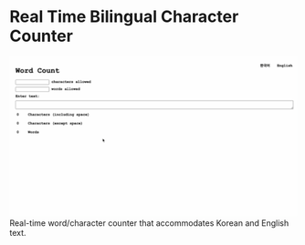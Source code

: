 # Real Time Bilingual Character Counter
![demo video](wordCounterGif.gif)
<br>Real-time word/character counter that accommodates Korean and English text. 
